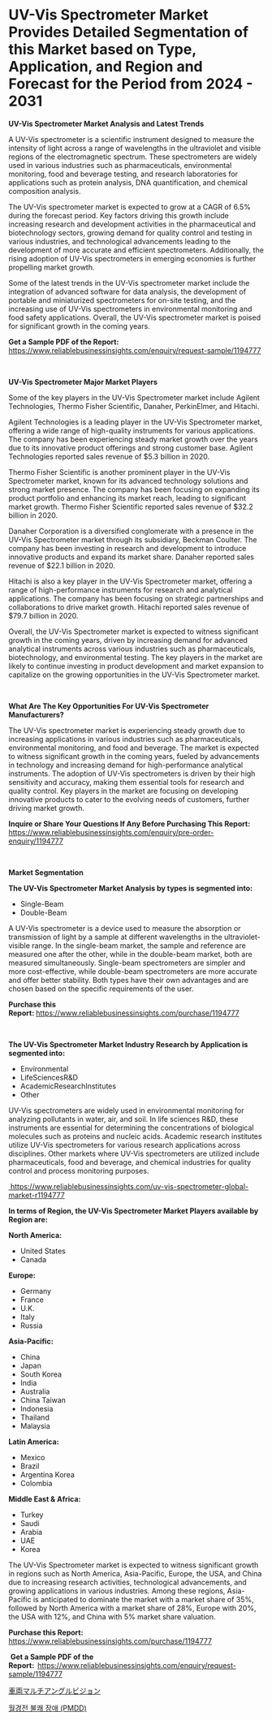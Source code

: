<p><h1>UV-Vis Spectrometer Market Provides Detailed Segmentation of this Market based on Type, Application, and Region and Forecast for the Period from 2024 - 2031</h1></p><p><strong>UV-Vis Spectrometer Market Analysis and Latest Trends</strong></p>
<p><p>A UV-Vis spectrometer is a scientific instrument designed to measure the intensity of light across a range of wavelengths in the ultraviolet and visible regions of the electromagnetic spectrum. These spectrometers are widely used in various industries such as pharmaceuticals, environmental monitoring, food and beverage testing, and research laboratories for applications such as protein analysis, DNA quantification, and chemical composition analysis.</p><p>The UV-Vis spectrometer market is expected to grow at a CAGR of 6.5% during the forecast period. Key factors driving this growth include increasing research and development activities in the pharmaceutical and biotechnology sectors, growing demand for quality control and testing in various industries, and technological advancements leading to the development of more accurate and efficient spectrometers. Additionally, the rising adoption of UV-Vis spectrometers in emerging economies is further propelling market growth.</p><p>Some of the latest trends in the UV-Vis spectrometer market include the integration of advanced software for data analysis, the development of portable and miniaturized spectrometers for on-site testing, and the increasing use of UV-Vis spectrometers in environmental monitoring and food safety applications. Overall, the UV-Vis spectrometer market is poised for significant growth in the coming years.</p></p>
<p><strong>Get a Sample PDF of the Report:&nbsp;</strong> <a href="https://www.reliablebusinessinsights.com/enquiry/request-sample/1194777">https://www.reliablebusinessinsights.com/enquiry/request-sample/1194777</a></p>
<p>&nbsp;</p>
<p><strong>UV-Vis Spectrometer Major Market Players</strong></p>
<p><p>Some of the key players in the UV-Vis Spectrometer market include Agilent Technologies, Thermo Fisher Scientific, Danaher, PerkinElmer, and Hitachi.</p><p>Agilent Technologies is a leading player in the UV-Vis Spectrometer market, offering a wide range of high-quality instruments for various applications. The company has been experiencing steady market growth over the years due to its innovative product offerings and strong customer base. Agilent Technologies reported sales revenue of $5.3 billion in 2020.</p><p>Thermo Fisher Scientific is another prominent player in the UV-Vis Spectrometer market, known for its advanced technology solutions and strong market presence. The company has been focusing on expanding its product portfolio and enhancing its market reach, leading to significant market growth. Thermo Fisher Scientific reported sales revenue of $32.2 billion in 2020.</p><p>Danaher Corporation is a diversified conglomerate with a presence in the UV-Vis Spectrometer market through its subsidiary, Beckman Coulter. The company has been investing in research and development to introduce innovative products and expand its market share. Danaher reported sales revenue of $22.1 billion in 2020.</p><p>Hitachi is also a key player in the UV-Vis Spectrometer market, offering a range of high-performance instruments for research and analytical applications. The company has been focusing on strategic partnerships and collaborations to drive market growth. Hitachi reported sales revenue of $79.7 billion in 2020.</p><p>Overall, the UV-Vis Spectrometer market is expected to witness significant growth in the coming years, driven by increasing demand for advanced analytical instruments across various industries such as pharmaceuticals, biotechnology, and environmental testing. The key players in the market are likely to continue investing in product development and market expansion to capitalize on the growing opportunities in the UV-Vis Spectrometer market.</p></p>
<p>&nbsp;</p>
<p><strong>What Are The Key Opportunities For UV-Vis Spectrometer Manufacturers?</strong></p>
<p><p>The UV-Vis spectrometer market is experiencing steady growth due to increasing applications in various industries such as pharmaceuticals, environmental monitoring, and food and beverage. The market is expected to witness significant growth in the coming years, fueled by advancements in technology and increasing demand for high-performance analytical instruments. The adoption of UV-Vis spectrometers is driven by their high sensitivity and accuracy, making them essential tools for research and quality control. Key players in the market are focusing on developing innovative products to cater to the evolving needs of customers, further driving market growth.</p></p>
<p><strong>Inquire or Share Your Questions If Any Before Purchasing This Report:</strong> <a href="https://www.reliablebusinessinsights.com/enquiry/pre-order-enquiry/1194777">https://www.reliablebusinessinsights.com/enquiry/pre-order-enquiry/1194777</a></p>
<p>&nbsp;</p>
<p><strong>Market Segmentation</strong></p>
<p><strong>The UV-Vis Spectrometer Market Analysis by types is segmented into:</strong></p>
<p><ul><li>Single-Beam</li><li>Double-Beam</li></ul></p>
<p><p>A UV-Vis spectrometer is a device used to measure the absorption or transmission of light by a sample at different wavelengths in the ultraviolet-visible range. In the single-beam market, the sample and reference are measured one after the other, while in the double-beam market, both are measured simultaneously. Single-beam spectrometers are simpler and more cost-effective, while double-beam spectrometers are more accurate and offer better stability. Both types have their own advantages and are chosen based on the specific requirements of the user.</p></p>
<p><strong>Purchase this Report:&nbsp;</strong><a href="https://www.reliablebusinessinsights.com/purchase/1194777">https://www.reliablebusinessinsights.com/purchase/1194777</a></p>
<p>&nbsp;</p>
<p><strong>The UV-Vis Spectrometer Market Industry Research by Application is segmented into:</strong></p>
<p><ul><li>Environmental</li><li>LifeSciencesR&D</li><li>AcademicResearchInstitutes</li><li>Other</li></ul></p>
<p><p>UV-Vis spectrometers are widely used in environmental monitoring for analyzing pollutants in water, air, and soil. In life sciences R&D, these instruments are essential for determining the concentrations of biological molecules such as proteins and nucleic acids. Academic research institutes utilize UV-Vis spectrometers for various research applications across disciplines. Other markets where UV-Vis spectrometers are utilized include pharmaceuticals, food and beverage, and chemical industries for quality control and process monitoring purposes.</p></p>
<p><a href="https://www.reliablebusinessinsights.com/uv-vis-spectrometer-global-market-r1194777">&nbsp;https://www.reliablebusinessinsights.com/uv-vis-spectrometer-global-market-r1194777</a></p>
<p><strong>In terms of Region, the UV-Vis Spectrometer Market Players available by Region are:</strong></p>
<p>
    <p> <strong> North America: </strong>
        <ul>
            <li>United States</li>
            <li>Canada</li>
        </ul>
        </p> 
    <p> <strong> Europe: </strong>
        <ul>
            <li>Germany</li>
            <li>France</li>
            <li>U.K.</li>
            <li>Italy</li>
            <li>Russia</li>
        </ul>
        </p> 
    <p> <strong> Asia-Pacific: </strong>
        <ul>
            <li>China</li>
            <li>Japan</li>
            <li>South Korea</li>
            <li>India</li>
            <li>Australia</li>
            <li>China Taiwan</li>
            <li>Indonesia</li>
            <li>Thailand</li>
            <li>Malaysia</li>
        </ul>
        </p> 
    <p> <strong> Latin America: </strong>
        <ul>
            <li>Mexico</li>
            <li>Brazil</li>
            <li>Argentina Korea</li>
            <li>Colombia</li>
        </ul>
        </p> 
    <p> <strong> Middle East & Africa: </strong>
        <ul>
            <li>Turkey</li>
            <li>Saudi</li>
            <li>Arabia</li>
            <li>UAE</li>
            <li>Korea</li>
        </ul>
    </p>
    </p>
<p><p>The UV-Vis Spectrometer market is expected to witness significant growth in regions such as North America, Asia-Pacific, Europe, the USA, and China due to increasing research activities, technological advancements, and growing applications in various industries. Among these regions, Asia-Pacific is anticipated to dominate the market with a market share of 35%, followed by North America with a market share of 28%, Europe with 20%, the USA with 12%, and China with 5% market share valuation.</p></p>
<p><strong>Purchase this Report: </strong><a href="https://www.reliablebusinessinsights.com/purchase/1194777">https://www.reliablebusinessinsights.com/purchase/1194777</a></p>
<p>&nbsp;<strong>Get a Sample PDF of the Report:&nbsp;&nbsp;</strong><a href="https://www.reliablebusinessinsights.com/enquiry/request-sample/1194777">https://www.reliablebusinessinsights.com/enquiry/request-sample/1194777</a></p>
<p><strong></strong></p>
<p><p><a href="https://github.com/SarahFahey88/Market-Research-Report-List-1/blob/main/512153491170.md">車両マルチアングルビジョン</a></p><p><a href="https://github.com/hook46569/Market-Research-Report-List-1/blob/main/115862283228.md">월경전 불쾌 장애 (PMDD)</a></p></p>